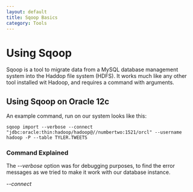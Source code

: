 ```yaml
---
layout: default
title: Sqoop Basics
category: Tools
---
```

# Using Sqoop

Sqoop is a tool to migrate data from a MySQL database management system into the Haddop file system (HDFS). It works much like any other tool installed wit Hadoop, and requires a command with arguments.

## Using Sqoop on Oracle 12c
An example command, run on our system looks like this:

    sqoop import --verbose --connect "jdbc:oracle:thin:hadoop/hadoop@//numbertwo:1521/orcl" --username hadoop -P --table TYLER.TWEETS

### Command Explained
The _--verbose_ option was for debugging purposes, to find the error messages as we tried to make it work with our database instance.

_--connect_
  

